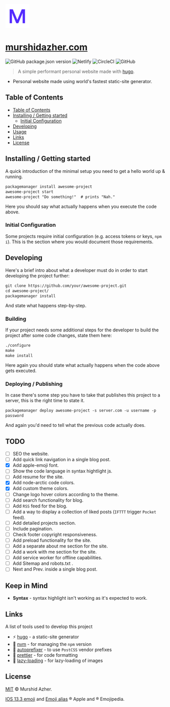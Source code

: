 <img src="https://raw.githubusercontent.com/murshidazher/murshid/master/themes/murshid-starter/static/img/favicon-lg.png" width="75px">

# [murshidazher.com](https://www.murshidazher.com)

![GitHub package.json version](https://img.shields.io/github/package-json/v/murshidazher/murshid?style=flat-square)
![Netlify](https://img.shields.io/netlify/5bb22eef-8559-4079-be63-e42c63f63770?logo=netlify&style=flat-square)
![CircleCI](https://img.shields.io/circleci/build/github/murshidazher/murshid?logo=circleci&style=flat-square)
![GitHub](https://img.shields.io/github/license/murshidazher/murshid?style=flat-square)

> A simple performant personal website made with [hugo](https://gohugo.io/).

- Personal website made using world's fastest static-site generator.

## Table of Contents
- [Table of Contents](#table-of-contents)
- [Installing / Getting started](#installing--getting-started)
  - [Initial Configuration](#initial-configuration)
- [Developing](#developing)
- [Usage](#usage)
- [Links](#links)
- [License](#license)
  
## Installing / Getting started

A quick introduction of the minimal setup you need to get a hello world up &
running.

```shell
packagemanager install awesome-project
awesome-project start
awesome-project "Do something!"  # prints "Nah."
```

Here you should say what actually happens when you execute the code above.

### Initial Configuration

Some projects require initial configuration (e.g. access tokens or keys, `npm i`).
This is the section where you would document those requirements.

## Developing

Here's a brief intro about what a developer must do in order to start developing
the project further:

```shell
git clone https://github.com/your/awesome-project.git
cd awesome-project/
packagemanager install
```

And state what happens step-by-step.

### Building

If your project needs some additional steps for the developer to build the
project after some code changes, state them here:

```shell
./configure
make
make install
```

Here again you should state what actually happens when the code above gets
executed.

### Deploying / Publishing

In case there's some step you have to take that publishes this project to a
server, this is the right time to state it.

```shell
packagemanager deploy awesome-project -s server.com -u username -p password
```

And again you'd need to tell what the previous code actually does.

## TODO

- [ ] SEO the website.
- [ ] Add quick link navigation in a single blog post.
- [x] Add apple-emoji font.
- [ ] Show the code language in syntax hightlight js.
- [ ] Add resume for the site.
- [x] Add node-arctic code colors. 
- [x] Add custom theme colors.
- [ ] Change logo hover colors according to the theme.
- [ ] Add search functionality for blog.
- [ ] Add `RSS` feed for the blog.
- [ ] Add a way to display a collection of liked posts (`IFTTT` trigger `Pocket` feed).
- [ ] Add detailed projects section.
- [ ] Include pagination.
- [ ] Check footer copyright responsiveness.
- [ ] Add preload functionality for the site.
- [ ] Add a separate about me section for the site.
- [ ] Add a work with me section for the site.
- [ ] Add service worker for offline capabilities.
- [ ] Add Sitemap and robots.txt .
- [ ] Next and Prev. inside a single blog post.

## Keep in Mind

- **Syntax** - syntax highlight isn't working as it's expected to work.

## Links

A list of tools used to develop this project

- :zap: [hugo](https://gohugo.io/) - a static-site generator
- :athletic_shoe: [nvm](https://github.com/nvm-sh/nvm#installation-and-update) - for managing the `npm` version
- :baby_bottle: [autoprefixer](https://github.com/postcss/autoprefixer) - to use `PostCSS` vendor prefixes
- :burrito: [prettier](https://prettier.io/) - for code formatting
- :cactus: [lazy-loading](https://github.com/aFarkas/lazysizes) - for lazy-loading of images

## License

[MIT](https://github.com/murshidazher/murshid/blob/master/LICENSE) © Murshid Azher.

[IOS 13.3 emoji](https://emojipedia.org/apple/ios-13.3/) and [Emoji alias](https://github.com/ikatyang/emoji-cheat-sheet) ® Apple and ® Emojipedia.

